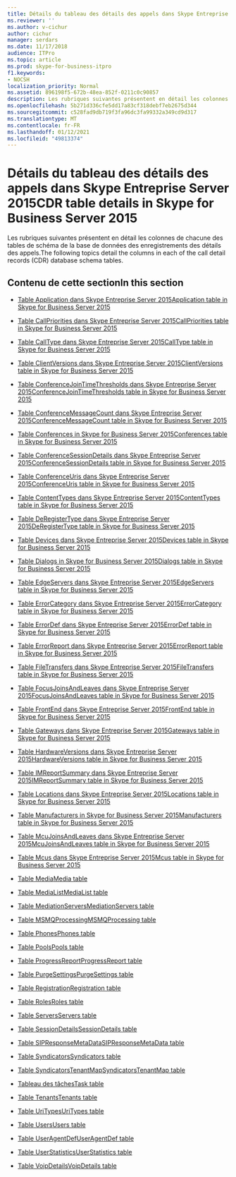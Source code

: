 ```yaml
---
title: Détails du tableau des détails des appels dans Skype Entreprise Server 2015
ms.reviewer: ''
ms.author: v-cichur
author: cichur
manager: serdars
ms.date: 11/17/2018
audience: ITPro
ms.topic: article
ms.prod: skype-for-business-itpro
f1.keywords:
- NOCSH
localization_priority: Normal
ms.assetid: 896198f5-672b-48ea-852f-0211c0c90857
description: Les rubriques suivantes présentent en détail les colonnes de chacune des tables de schéma de la base de données des enregistrements des détails des appels.
ms.openlocfilehash: 5b271d336cfe5dd17a83cf318debf7eb2675d344
ms.sourcegitcommit: c528fad9db719f3fa96dc3fa99332a349cd9d317
ms.translationtype: MT
ms.contentlocale: fr-FR
ms.lasthandoff: 01/12/2021
ms.locfileid: "49813374"
---
```

# <a name="cdr-table-details-in-skype-for-business-server-2015"></a><span data-ttu-id="e3c73-103">Détails du tableau des détails des appels dans Skype Entreprise Server 2015</span><span class="sxs-lookup"><span data-stu-id="e3c73-103">CDR table details in Skype for Business Server 2015</span></span>
 
<span data-ttu-id="e3c73-104">Les rubriques suivantes présentent en détail les colonnes de chacune des tables de schéma de la base de données des enregistrements des détails des appels.</span><span class="sxs-lookup"><span data-stu-id="e3c73-104">The following topics detail the columns in each of the call detail records (CDR) database schema tables.</span></span>
  
## <a name="in-this-section"></a><span data-ttu-id="e3c73-105">Contenu de cette section</span><span class="sxs-lookup"><span data-stu-id="e3c73-105">In this section</span></span>

- [<span data-ttu-id="e3c73-106">Table Application dans Skype Entreprise Server 2015</span><span class="sxs-lookup"><span data-stu-id="e3c73-106">Application table in Skype for Business Server 2015</span></span>](application.md)
    
- [<span data-ttu-id="e3c73-107">Table CallPriorities dans Skype Entreprise Server 2015</span><span class="sxs-lookup"><span data-stu-id="e3c73-107">CallPriorities table in Skype for Business Server 2015</span></span>](callpriorities.md)
    
- [<span data-ttu-id="e3c73-108">Table CallType dans Skype Entreprise Server 2015</span><span class="sxs-lookup"><span data-stu-id="e3c73-108">CallType table in Skype for Business Server 2015</span></span>](calltype.md)
    
- [<span data-ttu-id="e3c73-109">Table ClientVersions dans Skype Entreprise Server 2015</span><span class="sxs-lookup"><span data-stu-id="e3c73-109">ClientVersions table in Skype for Business Server 2015</span></span>](clientversions.md)
    
- [<span data-ttu-id="e3c73-110">Table ConferenceJoinTimeThresholds dans Skype Entreprise Server 2015</span><span class="sxs-lookup"><span data-stu-id="e3c73-110">ConferenceJoinTimeThresholds table in Skype for Business Server 2015</span></span>](conferencejointimethresholds.md)
    
- [<span data-ttu-id="e3c73-111">Table ConferenceMessageCount dans Skype Entreprise Server 2015</span><span class="sxs-lookup"><span data-stu-id="e3c73-111">ConferenceMessageCount table in Skype for Business Server 2015</span></span>](conferencemessagecount.md)
    
- [<span data-ttu-id="e3c73-112">Table Conferences in Skype for Business Server 2015</span><span class="sxs-lookup"><span data-stu-id="e3c73-112">Conferences table in Skype for Business Server 2015</span></span>](conferences.md)
    
- [<span data-ttu-id="e3c73-113">Table ConferenceSessionDetails dans Skype Entreprise Server 2015</span><span class="sxs-lookup"><span data-stu-id="e3c73-113">ConferenceSessionDetails table in Skype for Business Server 2015</span></span>](conferencesessiondetails-0.md)
    
- [<span data-ttu-id="e3c73-114">Table ConferenceUris dans Skype Entreprise Server 2015</span><span class="sxs-lookup"><span data-stu-id="e3c73-114">ConferenceUris table in Skype for Business Server 2015</span></span>](conferenceuris.md)
    
- [<span data-ttu-id="e3c73-115">Table ContentTypes dans Skype Entreprise Server 2015</span><span class="sxs-lookup"><span data-stu-id="e3c73-115">ContentTypes table in Skype for Business Server 2015</span></span>](contenttypes.md)
    
- [<span data-ttu-id="e3c73-116">Table DeRegisterType dans Skype Entreprise Server 2015</span><span class="sxs-lookup"><span data-stu-id="e3c73-116">DeRegisterType table in Skype for Business Server 2015</span></span>](deregistertype.md)
    
- [<span data-ttu-id="e3c73-117">Table Devices dans Skype Entreprise Server 2015</span><span class="sxs-lookup"><span data-stu-id="e3c73-117">Devices table in Skype for Business Server 2015</span></span>](devices.md)
    
- [<span data-ttu-id="e3c73-118">Table Dialogs in Skype for Business Server 2015</span><span class="sxs-lookup"><span data-stu-id="e3c73-118">Dialogs table in Skype for Business Server 2015</span></span>](dialogs.md)
    
- [<span data-ttu-id="e3c73-119">Table EdgeServers dans Skype Entreprise Server 2015</span><span class="sxs-lookup"><span data-stu-id="e3c73-119">EdgeServers table in Skype for Business Server 2015</span></span>](edgeservers.md)
    
- [<span data-ttu-id="e3c73-120">Table ErrorCategory dans Skype Entreprise Server 2015</span><span class="sxs-lookup"><span data-stu-id="e3c73-120">ErrorCategory table in Skype for Business Server 2015</span></span>](errorcategory.md)
    
- [<span data-ttu-id="e3c73-121">Table ErrorDef dans Skype Entreprise Server 2015</span><span class="sxs-lookup"><span data-stu-id="e3c73-121">ErrorDef table in Skype for Business Server 2015</span></span>](errordef.md)
    
- [<span data-ttu-id="e3c73-122">Table ErrorReport dans Skype Entreprise Server 2015</span><span class="sxs-lookup"><span data-stu-id="e3c73-122">ErrorReport table in Skype for Business Server 2015</span></span>](errorreport.md)
    
- [<span data-ttu-id="e3c73-123">Table FileTransfers dans Skype Entreprise Server 2015</span><span class="sxs-lookup"><span data-stu-id="e3c73-123">FileTransfers table in Skype for Business Server 2015</span></span>](filetransfers-0.md)
    
- [<span data-ttu-id="e3c73-124">Table FocusJoinsAndLeaves dans Skype Entreprise Server 2015</span><span class="sxs-lookup"><span data-stu-id="e3c73-124">FocusJoinsAndLeaves table in Skype for Business Server 2015</span></span>](focusjoinsandleaves.md)
    
- [<span data-ttu-id="e3c73-125">Table FrontEnd dans Skype Entreprise Server 2015</span><span class="sxs-lookup"><span data-stu-id="e3c73-125">FrontEnd table in Skype for Business Server 2015</span></span>](frontend.md)
    
- [<span data-ttu-id="e3c73-126">Table Gateways dans Skype Entreprise Server 2015</span><span class="sxs-lookup"><span data-stu-id="e3c73-126">Gateways table in Skype for Business Server 2015</span></span>](gateways.md)
    
- [<span data-ttu-id="e3c73-127">Table HardwareVersions dans Skype Entreprise Server 2015</span><span class="sxs-lookup"><span data-stu-id="e3c73-127">HardwareVersions table in Skype for Business Server 2015</span></span>](hardwareversions.md)
    
- [<span data-ttu-id="e3c73-128">Table IMReportSummary dans Skype Entreprise Server 2015</span><span class="sxs-lookup"><span data-stu-id="e3c73-128">IMReportSummary table in Skype for Business Server 2015</span></span>](imreportsummary.md)
    
- [<span data-ttu-id="e3c73-129">Table Locations dans Skype Entreprise Server 2015</span><span class="sxs-lookup"><span data-stu-id="e3c73-129">Locations table in Skype for Business Server 2015</span></span>](locations.md)
    
- [<span data-ttu-id="e3c73-130">Table Manufacturers in Skype for Business Server 2015</span><span class="sxs-lookup"><span data-stu-id="e3c73-130">Manufacturers table in Skype for Business Server 2015</span></span>](manufacturers.md)
    
- [<span data-ttu-id="e3c73-131">Table McuJoinsAndLeaves dans Skype Entreprise Server 2015</span><span class="sxs-lookup"><span data-stu-id="e3c73-131">McuJoinsAndLeaves table in Skype for Business Server 2015</span></span>](mcujoinsandleaves.md)
    
- [<span data-ttu-id="e3c73-132">Table Mcus dans Skype Entreprise Server 2015</span><span class="sxs-lookup"><span data-stu-id="e3c73-132">Mcus table in Skype for Business Server 2015</span></span>](mcus.md)
    
- [<span data-ttu-id="e3c73-133">Table Media</span><span class="sxs-lookup"><span data-stu-id="e3c73-133">Media table</span></span>](media.md)
    
- [<span data-ttu-id="e3c73-134">Table MediaList</span><span class="sxs-lookup"><span data-stu-id="e3c73-134">MediaList table</span></span>](medialist.md)
    
- [<span data-ttu-id="e3c73-135">Table MediationServers</span><span class="sxs-lookup"><span data-stu-id="e3c73-135">MediationServers table</span></span>](mediationservers.md)
    
- [<span data-ttu-id="e3c73-136">Table MSMQProcessing</span><span class="sxs-lookup"><span data-stu-id="e3c73-136">MSMQProcessing table</span></span>](msmqprocessing.md)
    
- [<span data-ttu-id="e3c73-137">Table Phones</span><span class="sxs-lookup"><span data-stu-id="e3c73-137">Phones table</span></span>](phones.md)
    
- [<span data-ttu-id="e3c73-138">Table Pools</span><span class="sxs-lookup"><span data-stu-id="e3c73-138">Pools table</span></span>](pools.md)
    
- [<span data-ttu-id="e3c73-139">Table ProgressReport</span><span class="sxs-lookup"><span data-stu-id="e3c73-139">ProgressReport table</span></span>](progressreport.md)
    
- [<span data-ttu-id="e3c73-140">Table PurgeSettings</span><span class="sxs-lookup"><span data-stu-id="e3c73-140">PurgeSettings table</span></span>](purgesettings.md)
    
- [<span data-ttu-id="e3c73-141">Table Registration</span><span class="sxs-lookup"><span data-stu-id="e3c73-141">Registration table</span></span>](registration.md)
    
- [<span data-ttu-id="e3c73-142">Table Roles</span><span class="sxs-lookup"><span data-stu-id="e3c73-142">Roles table</span></span>](roles.md)
    
- [<span data-ttu-id="e3c73-143">Table Servers</span><span class="sxs-lookup"><span data-stu-id="e3c73-143">Servers table</span></span>](servers.md)
    
- [<span data-ttu-id="e3c73-144">Table SessionDetails</span><span class="sxs-lookup"><span data-stu-id="e3c73-144">SessionDetails table</span></span>](sessiondetails.md)
    
- [<span data-ttu-id="e3c73-145">Table SIPResponseMetaData</span><span class="sxs-lookup"><span data-stu-id="e3c73-145">SIPResponseMetaData table</span></span>](sipresponsemetadata.md)
    
- [<span data-ttu-id="e3c73-146">Table Syndicators</span><span class="sxs-lookup"><span data-stu-id="e3c73-146">Syndicators table</span></span>](syndicators.md)
    
- [<span data-ttu-id="e3c73-147">Table SyndicatorsTenantMap</span><span class="sxs-lookup"><span data-stu-id="e3c73-147">SyndicatorsTenantMap table</span></span>](syndicatorstenantmap.md)
    
- [<span data-ttu-id="e3c73-148">Tableau des tâches</span><span class="sxs-lookup"><span data-stu-id="e3c73-148">Task table</span></span>](task.md)
    
- [<span data-ttu-id="e3c73-149">Table Tenants</span><span class="sxs-lookup"><span data-stu-id="e3c73-149">Tenants table</span></span>](tenants.md)
    
- [<span data-ttu-id="e3c73-150">Table UriTypes</span><span class="sxs-lookup"><span data-stu-id="e3c73-150">UriTypes table</span></span>](uritypes.md)
    
- [<span data-ttu-id="e3c73-151">Table Users</span><span class="sxs-lookup"><span data-stu-id="e3c73-151">Users table</span></span>](users.md)
    
- [<span data-ttu-id="e3c73-152">Table UserAgentDef</span><span class="sxs-lookup"><span data-stu-id="e3c73-152">UserAgentDef table</span></span>](useragentdef.md)
    
- [<span data-ttu-id="e3c73-153">Table UserStatistics</span><span class="sxs-lookup"><span data-stu-id="e3c73-153">UserStatistics table</span></span>](userstatistics.md)
    
- [<span data-ttu-id="e3c73-154">Table VoipDetails</span><span class="sxs-lookup"><span data-stu-id="e3c73-154">VoipDetails table</span></span>](voipdetails-0.md)
    

